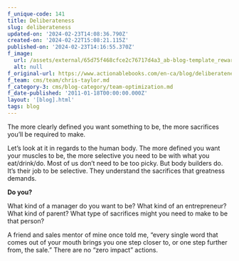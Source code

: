 ```yaml
---
f_unique-code: 141
title: Deliberateness
slug: deliberateness
updated-on: '2024-02-23T14:08:36.790Z'
created-on: '2024-02-22T15:08:21.115Z'
published-on: '2024-02-23T14:16:55.370Z'
f_image:
  url: /assets/external/65d75f468cfce2c76717d4a3_ab-blog-template_reward.jpeg
  alt: null
f_original-url: https://www.actionablebooks.com/en-ca/blog/deliberateness/
f_team: cms/team/chris-taylor.md
f_category-3: cms/blog-category/team-optimization.md
f_date-published: '2011-01-18T00:00:00.000Z'
layout: '[blog].html'
tags: blog
---
```


The more clearly defined you want something to be, the more sacrifices you’ll be required to make.

Let’s look at it in regards to the human body. The more defined you want your muscles to be, the more selective you need to be with what you eat/drink/do. Most of us don’t need to be too picky. But body builders do. It’s their job to be selective. They understand the sacrifices that greatness demands.

**Do you?**

What kind of a manager do you want to be? What kind of an entrepreneur? What kind of parent? What type of sacrifices might you need to make to be that person?

A friend and sales mentor of mine once told me, “every single word that comes out of your mouth brings you one step closer to, or one step further from, the sale.” There are no “zero impact” actions.
